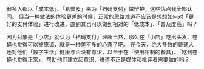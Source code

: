 很多人都以「成本低」、「易普及」来为「扫码支付」做辩护，这些优点我全部认同。
但当一种做法的体验更差的时候，正常的思路难道不应该是想想如何对「更好的支付体验」进行改进，直到其也可以做到相对的「低成本」、「普及度高」吗？

因为对象是「小店」就认为「扫码支付」理所当然，那么在「小店」吃出头发、苍蝇也觉得可以被原谅，就是一种差不多的心态了吧。
在今天，绝大多数的普通人还对他们「数字生活」健康与否没有意识，以至于在「使用铅制的餐具」、「吃到苍蝇也觉得正常」，帮助他们建立起意识，难道不正是媒体和批评者需要做的吗？